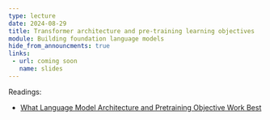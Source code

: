 ```yaml
---
type: lecture
date: 2024-08-29
title: Transformer architecture and pre-training learning objectives
module: Building foundation language models
hide_from_announcments: true
links: 
 - url: coming soon
   name: slides
---
```

Readings:
 - [What Language Model Architecture and Pretraining Objective Work Best](https://proceedings.mlr.press/v162/wang22u/wang22u.pdf)
